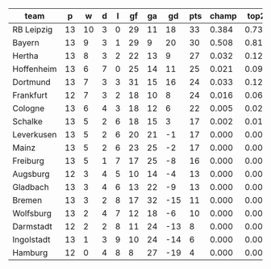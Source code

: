 |    team    | p  | w  | d | l | gf | ga | gd  | pts | champ | top2  | top3  | top4  |  5-7  | bot4  | bot3  | bot2  |
|------------|----|----|---|---|----|----|-----|-----|-------|-------|-------|-------|-------|-------|-------|-------|
| RB Leipzig | 13 | 10 | 3 | 0 | 29 | 11 |  18 |  33 | 0.384 | 0.731 | 0.873 | 0.941 | 0.056 | 0.000 | 0.000 | 0.000|
| Bayern     | 13 |  9 | 3 | 1 | 29 |  9 |  20 |  30 | 0.508 | 0.812 | 0.920 | 0.966 | 0.033 | 0.000 | 0.000 | 0.000|
| Hertha     | 13 |  8 | 3 | 2 | 22 | 13 |   9 |  27 | 0.032 | 0.123 | 0.310 | 0.500 | 0.399 | 0.000 | 0.000 | 0.000|
| Hoffenheim | 13 |  6 | 7 | 0 | 25 | 14 |  11 |  25 | 0.021 | 0.094 | 0.253 | 0.429 | 0.431 | 0.000 | 0.000 | 0.000|
| Dortmund   | 13 |  7 | 3 | 3 | 31 | 15 |  16 |  24 | 0.033 | 0.129 | 0.315 | 0.498 | 0.395 | 0.000 | 0.000 | 0.000|
| Frankfurt  | 12 |  7 | 3 | 2 | 18 | 10 |   8 |  24 | 0.016 | 0.068 | 0.175 | 0.325 | 0.476 | 0.000 | 0.000 | 0.000|
| Cologne    | 13 |  6 | 4 | 3 | 18 | 12 |   6 |  22 | 0.005 | 0.026 | 0.088 | 0.181 | 0.455 | 0.001 | 0.000 | 0.000|
| Schalke    | 13 |  5 | 2 | 6 | 18 | 15 |   3 |  17 | 0.002 | 0.017 | 0.056 | 0.129 | 0.425 | 0.002 | 0.001 | 0.000|
| Leverkusen | 13 |  5 | 2 | 6 | 20 | 21 |  -1 |  17 | 0.000 | 0.001 | 0.006 | 0.018 | 0.148 | 0.022 | 0.007 | 0.002|
| Mainz      | 13 |  5 | 2 | 6 | 23 | 25 |  -2 |  17 | 0.000 | 0.001 | 0.003 | 0.010 | 0.096 | 0.043 | 0.017 | 0.005|
| Freiburg   | 13 |  5 | 1 | 7 | 17 | 25 |  -8 |  16 | 0.000 | 0.000 | 0.001 | 0.001 | 0.026 | 0.134 | 0.063 | 0.023|
| Augsburg   | 12 |  3 | 4 | 5 | 10 | 14 |  -4 |  13 | 0.000 | 0.000 | 0.000 | 0.002 | 0.029 | 0.142 | 0.064 | 0.025|
| Gladbach   | 13 |  3 | 4 | 6 | 13 | 22 |  -9 |  13 | 0.000 | 0.000 | 0.000 | 0.001 | 0.028 | 0.153 | 0.074 | 0.028|
| Bremen     | 13 |  3 | 2 | 8 | 17 | 32 | -15 |  11 | 0.000 | 0.000 | 0.000 | 0.000 | 0.001 | 0.711 | 0.536 | 0.330|
| Wolfsburg  | 13 |  2 | 4 | 7 | 12 | 18 |  -6 |  10 | 0.000 | 0.000 | 0.000 | 0.000 | 0.003 | 0.403 | 0.241 | 0.112|
| Darmstadt  | 12 |  2 | 2 | 8 | 11 | 24 | -13 |   8 | 0.000 | 0.000 | 0.000 | 0.000 | 0.001 | 0.646 | 0.470 | 0.282|
| Ingolstadt | 13 |  1 | 3 | 9 | 10 | 24 | -14 |   6 | 0.000 | 0.000 | 0.000 | 0.000 | 0.000 | 0.835 | 0.701 | 0.508|
| Hamburg    | 12 |  0 | 4 | 8 |  8 | 27 | -19 |   4 | 0.000 | 0.000 | 0.000 | 0.000 | 0.000 | 0.910 | 0.827 | 0.686|
